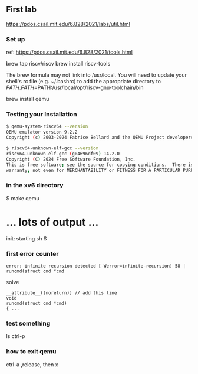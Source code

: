 ## First lab

https://pdos.csail.mit.edu/6.828/2021/labs/util.html

### Set up

ref: https://pdos.csail.mit.edu/6.828/2021/tools.html

brew tap riscv/riscv
brew install riscv-tools

The brew formula may not link into /usr/local. You will need to update your shell's rc file (e.g. ~/.bashrc) to add the appropriate directory to $PATH.
PATH=$PATH:/usr/local/opt/riscv-gnu-toolchain/bin

brew install qemu

### Testing your Installation

```bash
$ qemu-system-riscv64 --version
QEMU emulator version 9.2.2
Copyright (c) 2003-2024 Fabrice Bellard and the QEMU Project developers
```

```bash
$ riscv64-unknown-elf-gcc --version
riscv64-unknown-elf-gcc (g04696df09) 14.2.0
Copyright (C) 2024 Free Software Foundation, Inc.
This is free software; see the source for copying conditions.  There is NO
warranty; not even for MERCHANTABILITY or FITNESS FOR A PARTICULAR PURPOSE
```

### in the xv6 directory
$ make qemu
# ... lots of output ...
init: starting sh
$

### first error counter

```text
error: infinite recursion detected [-Werror=infinite-recursion] 58 | runcmd(struct cmd *cmd
```

solve

```text
__attribute__((noreturn)) // add this line
void
runcmd(struct cmd *cmd)
{ ...
```

### test something
ls 
ctrl-p

### how to exit qemu

ctrl-a ,release, then x

